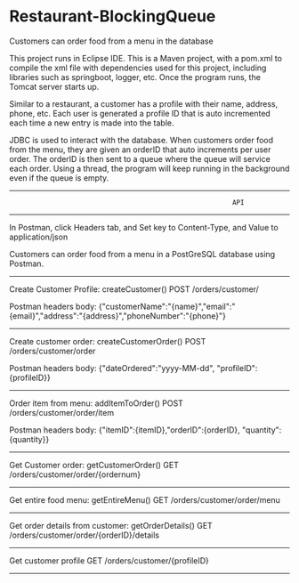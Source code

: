 # Restaurant-BlockingQueue
Customers can order food from a menu in the database


This project runs in Eclipse IDE. This is a Maven project, with a pom.xml to compile the xml file with dependencies used for this project, including libraries such as springboot, logger, etc. Once the program runs, the Tomcat server starts up.

Similar to a restaurant, a customer has a profile with their name, address, phone, etc. Each user is generated a profile ID that is auto incremented each time a new entry is made into the table. 

JDBC is used to interact with the database. When customers order food from the menu, they are given an orderID that auto increments per user order. The orderID is then sent to a queue where the queue will service each order. Using a thread, the program will keep running in the background even if the queue is empty.
__________________________________________________________________________________________________________________________
                                                            API
__________________________________________________________________________________________________________________________
In Postman, click Headers tab, and Set key to Content-Type, and Value to application/json

Customers can order food from a menu in a PostGreSQL database using Postman.

--------------------------------------------------------------------------------------------
Create Customer Profile: createCustomer()
POST /orders/customer/

Postman headers body: {"customerName":"{name}","email":"{email}","address":"{address}","phoneNumber":"{phone}"}

--------------------------------------------------------------------------------------------
Create customer order: createCustomerOrder()
POST /orders/customer/order

Postman headers body: {"dateOrdered":"yyyy-MM-dd", "profileID":{profileID}}	

--------------------------------------------------------------------------------------------
Order item from menu: addItemToOrder()
POST /orders/customer/order/item

Postman headers body: {"itemID":{itemID},"orderID":{orderID}, "quantity": {quantity}}

--------------------------------------------------------------------------------------------
Get Customer order: getCustomerOrder()
GET /orders/customer/order/{ordernum}

--------------------------------------------------------------------------------------------
Get entire food menu: getEntireMenu()
GET /orders/customer/order/menu

--------------------------------------------------------------------------------------------
Get order details from customer: getOrderDetails()
GET /orders/customer/order/{orderID}/details

--------------------------------------------------------------------------------------------
Get customer profile
GET /orders/customer/{profileID}

--------------------------------------------------------------------------------------------
